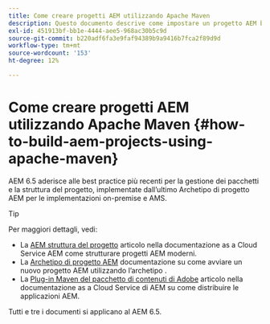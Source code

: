 ```yaml
---
title: Come creare progetti AEM utilizzando Apache Maven
description: Questo documento descrive come impostare un progetto AEM basato su Apache Maven
exl-id: 451913bf-bb1e-4444-aee5-968ac30b5c9d
source-git-commit: b220adf6fa3e9faf94389b9a9416b7fca2f89d9d
workflow-type: tm+mt
source-wordcount: '153'
ht-degree: 12%

---
```


# Come creare progetti AEM utilizzando Apache Maven {#how-to-build-aem-projects-using-apache-maven}

AEM 6.5 aderisce alle best practice più recenti per la gestione dei pacchetti e la struttura del progetto, implementate dall’ultimo Archetipo di progetto AEM per le implementazioni on-premise e AMS.

>[!TIP]
>
>Per maggiori dettagli, vedi:
>
>* La [AEM struttura del progetto](https://docs.adobe.com/content/help/it-IT/experience-manager-cloud-service/implementing/developing/aem-project-content-package-structure.html) articolo nella documentazione as a Cloud Service AEM come strutturare progetti AEM moderni.
>* La [Archetipo di progetto AEM](https://docs.adobe.com/content/help/it/experience-manager-core-components/using/developing/archetype/overview.html) documentazione su come avviare un nuovo progetto AEM utilizzando l’archetipo .
>* La [Plug-in Maven del pacchetto di contenuti di Adobe](https://experienceleague.adobe.com/docs/experience-manager-cloud-service/implementing/developer-tools/maven-plugin.html?lang=en#developer-tools) articolo nella documentazione as a Cloud Service di AEM su come distribuire le applicazioni AEM.
>
>Tutti e tre i documenti si applicano al AEM 6.5.
